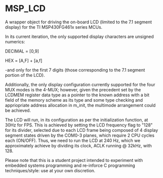 # MSP_LCD
A wrapper object for driving the on-board LCD (limited to the 7.1 segment display) for the TI MSP430FG461x series MCUs.

In its current iteration, the only supported display characters are unsigned numerics:

  DECIMAL   = [0,9]
  
  HEX       = [A,F] + [a,f]
  
-and only for the first 7 digits (those corresponding to the 7.1 segment portion of the LCD). 

Additionally, the only display configuration currently supported for the four MUX modes is the 4-MUX; however, given 
the precedent set by the LCDMEM register data type as a pointer to the known address with a bit field of the memory 
scheme as its type and some type checking and appriopriate address allocation in m_init, the multimode arrangement 
could be achieved.

The LCD will run, in its configuration as per the initialization function, at 30Hz for FPS. This is achieved by setting
the LCD frequency flag to "128" for its divider, selected due to each LCD frame being composed of 4 display segment
states driven by the COM0-3 planes, which require 2 CPU cycles each (ON/OFF). Thus, we need to run the LCD at 240 Hz,
which we approximately achieve by dividing its clock, ACLK running @ 32kHz, with 128.

Please note that this is a student project intended to experiment with embedded systems programming and re-inforce
C programming techniques/style: use at your own discretion.
